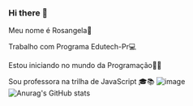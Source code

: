 ### Hi there 👋
Meu nome é Rosangela:owl:

Trabalho com Programa Edutech-Pr:computer:

Estou iniciando no mundo da Programação:technologist:

Sou professora na trilha de JavaScript 🎓📚 
![image](https://user-images.githubusercontent.com/86131396/128242634-1395d88b-1e37-4013-a983-ae5c690e1479.png)
![Anurag's GitHub stats](https://github-readme-stats.vercel.app/api?username=Rosangelalves)
